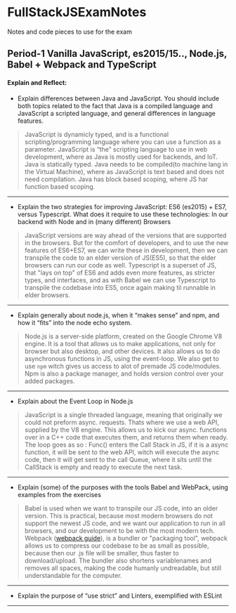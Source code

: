 # FullStackJSExamNotes
Notes and code pieces to use for the exam

## Period-1 Vanilla JavaScript, es2015/15.., Node.js, Babel + Webpack and TypeScript

#### Explain and Reflect:
- Explain differences between Java and JavaScript. You should include both topics related to the fact that Java is a compiled language and JavaScript a scripted language, and general differences in language features.
    
>JavaScript is dynamicly typed, and is a functional scripting/programming language where you can use a function as a parameter. JavaScript is “the” scripting language to use in web development, where as Java is mostly used for backends, and IoT. Java is statically typed.
>Java needs to be compiled(to machine lang in the Virtual Machine), where as JavaScript is text based and does not need compilation.
>Java has block based scoping, where JS har function based scoping.
---
- Explain the two strategies for improving JavaScript: ES6 (es2015) + ES7, versus Typescript. What does it require to use these technologies: In our backend with Node and in (many different) Browsers
        
>JavaScript versions are way ahead of the versions that are supported in the browsers. But for the comfort of developers, and to use the new features of ES6+ES7, we can write these in development, then we can transpile the code to an elder version of JS(ES5), so that the elder browsers can run our code as well.
>Typescript is a superset of JS, that "lays on top" of ES6 and adds even more features, as stricter types, and interfaces, and as with Babel we can use Typescript to transpile the codebase into ES5, once again making til runnable in elder browsers.
---
- Explain generally about node.js, when it “makes sense” and npm, and how it “fits” into the node echo system.
        
>Node.js is a server-side platform, created on the Google Chrome V8 engine. It is a tool that allows us to make applications, not only for browser but also desktop, and other devices. It also allows us to do asynchronous functions in JS, using the event-loop.
>We also get to use `npm` witch gives us access to alot of premade JS code/modules. Npm is also a package manager, and holds version control over your added packages. 
---
- Explain about the Event Loop in Node.js

>JavaScript is a single threaded language, meaning that originally we could not preform async. requests. Thats where we use a web API, supplied by the V8 engine. This allows us to kick our async. functions over in a C++ code that executes them, and returns them when ready.
>The loop goes as so : 
>Func() enters the Call Stack in JS, if it is a async function, it will be sent to the web API, witch will execute the async code, then it will get sent to the call Queue, where it sits until the CallStack is empty and ready to execute the next task. 
---
- Explain (some) of the purposes with the tools Babel and WebPack, using  examples from the exercises

>Babel is used when we want to transpile our JS code, into an older version. This is practical, because most modern browsers do not support the newest JS code, and we want our application to run in all browsers, and our development to be with the most modern tech. 
>Webpack ([webpack guide](https://webpack.js.org/guides/getting-started/)), is a bundler or "packaging tool", webpack allows us to compress our codebase to be as small as possible, because then our .js file will be smaller, thus faster to download/upload. The bundler also shortens variablenames and removes all spaces, making the code humanly undreadable, but still understandable for the computer.
---
- Explain the purpose of “use strict” and Linters, exemplified with ESLint 
> 
---